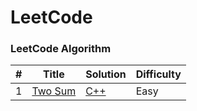 LeetCode
========

### LeetCode Algorithm



| # | Title | Solution | Difficulty |
|---| ----- | -------- | ---------- |
|1|[Two Sum](https://leetcode.com/problems/two-sum/)| [C++](./algorithms/C++/test.cpp)|Easy|




